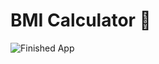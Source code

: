 # BMI Calculator 💪

![Finished App](https://github.com/londonappbrewery/Images/blob/master/bmi-calc-demo.gif)